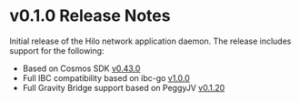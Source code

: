 # v0.1.0 Release Notes

Initial release of the Hilo network application daemon. The release includes
support for the following:

- Based on Cosmos SDK [v0.43.0](https://github.com/cosmos/cosmos-sdk/releases/tag/v0.43.0)
- Full IBC compatibility based on ibc-go [v1.0.0](https://github.com/cosmos/ibc-go/releases/tag/v1.0.0)
- Full Gravity Bridge support based on PeggyJV [v0.1.20](https://github.com/PeggyJV/gravity-bridge/releases/tag/v0.1.20)
